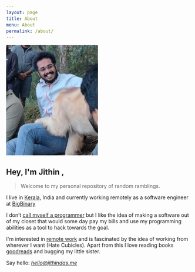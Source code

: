 ```yaml
---
layout: page
title: About
menu: About
permalink: /about/
---
```


<img src= "/images/about-me.jpg" width="250px" height="300px" border-radius="8px">

## Hey, I'm Jithin  ,

> Welcome to my personal repository of random ramblings.

I live in [Kerala](https://en.wikipedia.org/wiki/Kerala#/media/File:ThrissurPooram-Kuda.jpg), India and currently working remotely as a software engineer at [BigBinary](https://www.bigbinary.com/)

I don’t [call myself a programmer](https://www.kalzumeus.com/2011/10/28/dont-call-yourself-a-programmer/) but I like the idea of making a software out of my closet that would some day pay my bills and use my programming abilities as a tool to hack towards the goal.

I'm interested in [remote work](https://remoters.net/remote-work-trends-future-insights/) and is fascinated by the idea of working from wherever I want (Hate Cubicles). Apart from this I love reading books [goodreads](https://www.goodreads.com/user/show/108741351-jithin-das) and bugging my little sister.

Say hello: *hello@jithindas.me*
